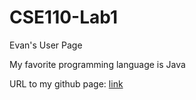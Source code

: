 # CSE110-Lab1
Evan's User Page

My favorite programming language is Java

URL to my github page: [link](https://twintersww.github.io/CSE110-Lab1/)
